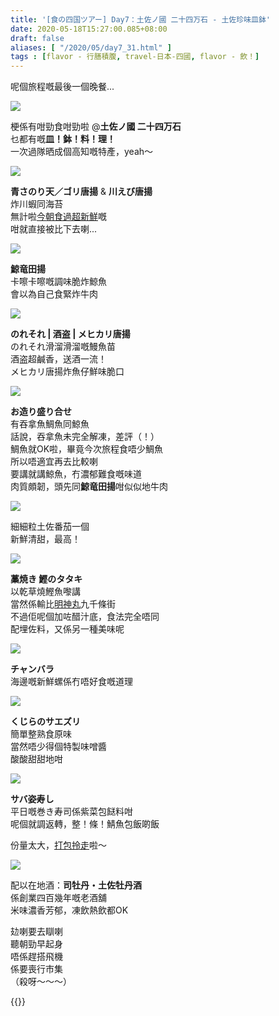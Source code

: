 ```yaml
---
title: '[食の四国ツアー] Day7：土佐ノ國 二十四万石 - 土佐珍味皿鉢'
date: 2020-05-18T15:27:00.085+08:00
draft: false
aliases: [ "/2020/05/day7_31.html" ]
tags : [flavor - 行膳積腹, travel-日本-四國, flavor - 飲！]
---
```


呢個旅程嘅最後一個晚餐...  

![](/images/shikoku7p.jpg)

梗係有咁勁食咁勁啦 @**土佐ノ國 二十四万石**  
乜都有嘅**皿！鉢！料！理！**  
一次過隊晒成個高知嘅特產，yeah～

![](/images/shikoku7p1.jpg)

**青さのり天／ゴリ唐揚** & **川えび唐揚**  
炸川蝦同海苔  
無計啦[今朝食過超新鮮](https://hidie.net/shikoku7f/)嘅 \
咁就直接被比下去喇...

![](/images/shikoku7p2.jpg)

**鯨竜田揚**  
卡嚓卡嚓嘅調味脆炸鯨魚  
會以為自己食緊炸牛肉 

![](/images/shikoku7p3.jpg)

**のれそれ | 酒盗 | メヒカリ唐揚**  
のれそれ滑溜滑溜嘅鰻魚苗  
酒盗超鹹香，送酒一流！  
メヒカリ唐揚炸魚仔鮮味脆口

![](/images/shikoku7p4.jpg)

**お造り盛り合せ**  
有吞拿魚鯛魚同鯨魚  
話說，吞拿魚未完全解凍，差評（！）  
鯛魚就OK啦，畢竟今次旅程食唔少鯛魚  
所以唔適宜再去比較喇  
要講就講鯨魚，冇濃郁難食嘅味道  
肉質頗韌，頭先同**鯨竜田揚**咁似似地牛肉

![](/images/shikoku7p5.jpg)

細細粒土佐番茄一個  
新鮮清甜，最高！

![](/images/shikoku7p6.jpg)

**藁焼き 鰹のタタキ**  
以乾草燒鰹魚嚟講  
當然係輸比[明神丸](https://hidie.net/shikoku6l/)九千條街  
不過佢呢個加咗醋汁底，食法完全唔同  
配埋佐料，又係另一種美味呢

![](/images/shikoku7p7.jpg)

**チャンバラ**  
海邊嘅新鮮螺係冇唔好食嘅道理

![](/images/shikoku7p8.jpg)

**くじらのサエズリ**  
簡單整熟食原味  
當然唔少得個特製味噌醬  
酸酸甜甜地咁

![](/images/shikoku7p9.jpg)

**サバ姿寿し**  
平日嘅巻き寿司係紫菜包餸料咁  
呢個就調返轉，整！條！鯖魚包飯啲飯

份量太大，[打包拎走](https://hidie.net/shikoku8f/)啦～

![](/images/shikoku7p10.jpg)

配以在地酒：**司牡丹・土佐牡丹酒**  
係創業四百幾年嘅老酒舖  
米味濃香芳郁，凍飲熱飲都OK  
  
攰喇要去瞓喇  
聽朝勁早起身  
唔係趕搭飛機  
係要喪行市集  
（殺呀～～～）

  
{{<shikoku>}}
